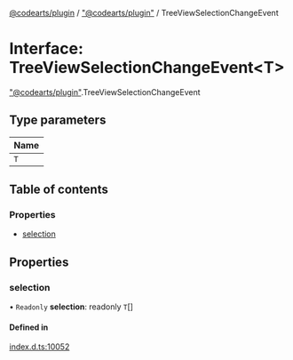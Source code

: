 [@codearts/plugin](../README.md) / ["@codearts/plugin"](../modules/_codearts_plugin_.md) / TreeViewSelectionChangeEvent

# Interface: TreeViewSelectionChangeEvent<T\>

["@codearts/plugin"](../modules/_codearts_plugin_.md).TreeViewSelectionChangeEvent

## Type parameters

| Name |
| :------ |
| `T` |

## Table of contents

### Properties

- [selection](codearts_plugin_.TreeViewSelectionChangeEvent.md#selection)

## Properties

### selection

• `Readonly` **selection**: readonly `T`[]

#### Defined in

[index.d.ts:10052](https://github.com/huaweicloud/cloudide-plugin-api/blob/03c74e5/index.d.ts#L10052)

